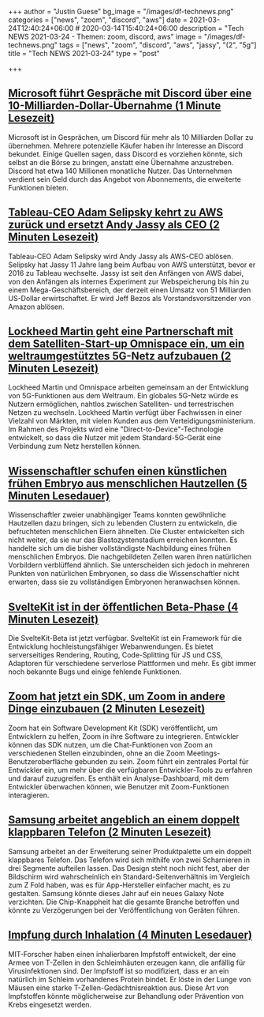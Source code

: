 +++
author = "Justin Guese"
bg_image = "/images/df-technews.png"
categories = ["news", "zoom", "discord", "aws"]
date = 2021-03-24T12:40:24+06:00 # 2020-03-14T15:40:24+06:00
description = "Tech NEWS 2021-03-24 - Themen: zoom, discord, aws"
image = "/images/df-technews.png"
tags = ["news", "zoom", "discord", "aws", "jassy", "(2", "5g"]
title = "Tech NEWS 2021-03-24"
type = "post"

+++

## [Microsoft führt Gespräche mit Discord über eine 10-Milliarden-Dollar-Übernahme (1 Minute Lesezeit)](https://www.theverge.com/2021/3/22/22345792/microsoft-discord-acquisition-report-10-billion)

 Microsoft ist in Gesprächen, um Discord für mehr als 10 Milliarden Dollar zu übernehmen. Mehrere potenzielle Käufer haben ihr Interesse an Discord bekundet. Einige Quellen sagen, dass Discord es vorziehen könnte, sich selbst an die Börse zu bringen, anstatt eine Übernahme anzustreben. Discord hat etwa 140 Millionen monatliche Nutzer. Das Unternehmen verdient sein Geld durch das Angebot von Abonnements, die erweiterte Funktionen bieten.

## [Tableau-CEO Adam Selipsky kehrt zu AWS zurück und ersetzt Andy Jassy als CEO (2 Minuten Lesezeit)](https://techcrunch.com/2021/03/23/tableau-ceo-adam-selipsky-is-returning-to-aws-to-replace-andy-jassy-as-ceo/)

 Tableau-CEO Adam Selipsky wird Andy Jassy als AWS-CEO ablösen. Selipsky hat Jassy 11 Jahre lang beim Aufbau von AWS unterstützt, bevor er 2016 zu Tableau wechselte. Jassy ist seit den Anfängen von AWS dabei, von den Anfängen als internes Experiment zur Webspeicherung bis hin zu einem Mega-Geschäftsbereich, der derzeit einen Umsatz von 51 Milliarden US-Dollar erwirtschaftet. Er wird Jeff Bezos als Vorstandsvorsitzender von Amazon ablösen.

## [Lockheed Martin geht eine Partnerschaft mit dem Satelliten-Start-up Omnispace ein, um ein weltraumgestütztes 5G-Netz aufzubauen (2 Minuten Lesezeit)](https://www.cnbc.com/2021/03/23/lockheed-martin-partners-with-omnispace-for-satellite-5g-network.html)

 Lockheed Martin und Omnispace arbeiten gemeinsam an der Entwicklung von 5G-Funktionen aus dem Weltraum. Ein globales 5G-Netz würde es Nutzern ermöglichen, nahtlos zwischen Satelliten- und terrestrischen Netzen zu wechseln. Lockheed Martin verfügt über Fachwissen in einer Vielzahl von Märkten, mit vielen Kunden aus dem Verteidigungsministerium. Im Rahmen des Projekts wird eine "Direct-to-Device"-Technologie entwickelt, so dass die Nutzer mit jedem Standard-5G-Gerät eine Verbindung zum Netz herstellen können.

## [Wissenschaftler schufen einen künstlichen frühen Embryo aus menschlichen Hautzellen (5 Minuten Lesedauer)](https://singularityhub.com/2021/03/23/scientists-created-an-artificial-early-embryo-from-human-skin-cells/)

 Wissenschaftler zweier unabhängiger Teams konnten gewöhnliche Hautzellen dazu bringen, sich zu lebenden Clustern zu entwickeln, die befruchteten menschlichen Eiern ähnelten. Die Cluster entwickelten sich nicht weiter, da sie nur das Blastozystenstadium erreichen konnten. Es handelte sich um die bisher vollständigste Nachbildung eines frühen menschlichen Embryos. Die nachgebildeten Zellen waren ihren natürlichen Vorbildern verblüffend ähnlich. Sie unterscheiden sich jedoch in mehreren Punkten von natürlichen Embryonen, so dass die Wissenschaftler nicht erwarten, dass sie zu vollständigen Embryonen heranwachsen können.

## [SvelteKit ist in der öffentlichen Beta-Phase (4 Minuten Lesezeit)](https://svelte.dev/blog/sveltekit-beta)

 Die SvelteKit-Beta ist jetzt verfügbar. SvelteKit ist ein Framework für die Entwicklung hochleistungsfähiger Webanwendungen. Es bietet serverseitiges Rendering, Routing, Code-Splitting für JS und CSS, Adaptoren für verschiedene serverlose Plattformen und mehr. Es gibt immer noch bekannte Bugs und einige fehlende Funktionen.

## [Zoom hat jetzt ein SDK, um Zoom in andere Dinge einzubauen (2 Minuten Lesezeit)](https://www.theverge.com/2021/3/23/22347023/zoom-sdk-developers-announced-apps-audio-video-features-software)

 Zoom hat ein Software Development Kit (SDK) veröffentlicht, um Entwicklern zu helfen, Zoom in ihre Software zu integrieren. Entwickler können das SDK nutzen, um die Chat-Funktionen von Zoom an verschiedenen Stellen einzubinden, ohne an die Zoom Meetings-Benutzeroberfläche gebunden zu sein. Zoom führt ein zentrales Portal für Entwickler ein, um mehr über die verfügbaren Entwickler-Tools zu erfahren und darauf zuzugreifen. Es enthält ein Analyse-Dashboard, mit dem Entwickler überwachen können, wie Benutzer mit Zoom-Funktionen interagieren.

## [Samsung arbeitet angeblich an einem doppelt klappbaren Telefon (2 Minuten Lesezeit)](https://www.theverge.com/2021/3/22/22344974/samsung-double-fold-phone-design-chip-shortage)

 Samsung arbeitet an der Erweiterung seiner Produktpalette um ein doppelt klappbares Telefon. Das Telefon wird sich mithilfe von zwei Scharnieren in drei Segmente aufteilen lassen. Das Design steht noch nicht fest, aber der Bildschirm wird wahrscheinlich ein Standard-Seitenverhältnis im Vergleich zum Z Fold haben, was es für App-Hersteller einfacher macht, es zu gestalten. Samsung könnte dieses Jahr auf ein neues Galaxy Note verzichten. Die Chip-Knappheit hat die gesamte Branche betroffen und könnte zu Verzögerungen bei der Veröffentlichung von Geräten führen.

## [Impfung durch Inhalation (4 Minuten Lesedauer)](https://news.mit.edu/2021/vaccination-inhalation-0319)

 MIT-Forscher haben einen inhalierbaren Impfstoff entwickelt, der eine Armee von T-Zellen in den Schleimhäuten erzeugen kann, die anfällig für Virusinfektionen sind. Der Impfstoff ist so modifiziert, dass er an ein natürlich im Schleim vorhandenes Protein bindet. Er löste in der Lunge von Mäusen eine starke T-Zellen-Gedächtnisreaktion aus. Diese Art von Impfstoffen könnte möglicherweise zur Behandlung oder Prävention von Krebs eingesetzt werden.

